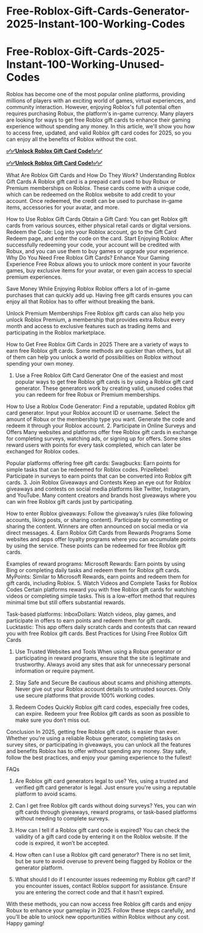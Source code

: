 # Free-Roblox-Gift-Cards-Generator-2025-Instant-100-Working-Codes
# Free-Roblox-Gift-Cards-2025-Instant-100-Working-Unused-Codes
Roblox has become one of the most popular online platforms, providing millions of players with an exciting world of games, virtual experiences, and community interaction. However, enjoying Roblox's full potential often requires purchasing Robux, the platform's in-game currency. Many players are looking for ways to get free Roblox gift cards to enhance their gaming experience without spending any money. In this article, we'll show you how to access free, updated, and valid Roblox gift card codes for 2025, so you can enjoy all the benefits of Roblox without the cost.

**[✅✅Unlock Roblox Gift Card Code!✅✅](https://groupzone.xyz/robux-generator/)**

**[✅✅Unlock Roblox Gift Card Code!✅✅](https://groupzone.xyz/robux-generator/)**

What Are Roblox Gift Cards and How Do They Work?
Understanding Roblox Gift Cards
A Roblox gift card is a prepaid card used to buy Robux or Premium memberships on Roblox. These cards come with a unique code, which can be redeemed on the Roblox website to add credit to your account. Once redeemed, the credit can be used to purchase in-game items, accessories for your avatar, and more.

How to Use Roblox Gift Cards
Obtain a Gift Card: You can get Roblox gift cards from various sources, either physical retail cards or digital versions.
Redeem the Code: Log into your Roblox account, go to the Gift Card Redeem page, and enter the code on the card.
Start Enjoying Roblox: After successfully redeeming your code, your account will be credited with Robux, and you can use them to buy games or upgrade your experience.
Why Do You Need Free Roblox Gift Cards?
Enhance Your Gaming Experience
Free Robux allows you to unlock more content in your favorite games, buy exclusive items for your avatar, or even gain access to special premium experiences.

Save Money While Enjoying Roblox
Roblox offers a lot of in-game purchases that can quickly add up. Having free gift cards ensures you can enjoy all that Roblox has to offer without breaking the bank.

Unlock Premium Memberships
Free Roblox gift cards can also help you unlock Roblox Premium, a membership that provides extra Robux every month and access to exclusive features such as trading items and participating in the Roblox marketplace.

How to Get Free Roblox Gift Cards in 2025
There are a variety of ways to earn free Roblox gift cards. Some methods are quicker than others, but all of them can help you unlock a world of possibilities on Roblox without spending your own money.

1. Use a Free Roblox Gift Card Generator
One of the easiest and most popular ways to get free Roblox gift cards is by using a Roblox gift card generator. These generators work by creating valid, unused codes that you can redeem for free Robux or Premium memberships.

How to Use a Roblox Code Generator:
Find a reputable, updated Roblox gift card generator.
Input your Roblox account ID or username.
Select the amount of Robux or the membership type you want.
Generate the code and redeem it through your Roblox account.
2. Participate in Online Surveys and Offers
Many websites and platforms offer free Roblox gift cards in exchange for completing surveys, watching ads, or signing up for offers. Some sites reward users with points for every task completed, which can later be exchanged for Roblox codes.

Popular platforms offering free gift cards:
Swagbucks: Earn points for simple tasks that can be redeemed for Roblox codes.
PrizeRebel: Participate in surveys to earn points that can be converted into Roblox gift cards.
3. Join Roblox Giveaways and Contests
Keep an eye out for Roblox giveaways and contests on social media platforms like Twitter, Instagram, and YouTube. Many content creators and brands host giveaways where you can win free Roblox gift cards just by participating.

How to enter Roblox giveaways:
Follow the giveaway’s rules (like following accounts, liking posts, or sharing content).
Participate by commenting or sharing the content.
Winners are often announced on social media or via direct messages.
4. Earn Roblox Gift Cards from Rewards Programs
Some websites and apps offer loyalty programs where you can accumulate points by using the service. These points can be redeemed for free Roblox gift cards.

Examples of reward programs:
Microsoft Rewards: Earn points by using Bing or completing daily tasks and redeem them for Roblox gift cards.
MyPoints: Similar to Microsoft Rewards, earn points and redeem them for gift cards, including Roblox.
5. Watch Videos and Complete Tasks for Roblox Codes
Certain platforms reward you with free Roblox gift cards for watching videos or completing simple tasks. This is a low-effort method that requires minimal time but still offers substantial rewards.

Task-based platforms:
InboxDollars: Watch videos, play games, and participate in offers to earn points and redeem them for gift cards.
Lucktastic: This app offers daily scratch cards and contests that can reward you with free Roblox gift cards.
Best Practices for Using Free Roblox Gift Cards
1. Use Trusted Websites and Tools
When using a Robux generator or participating in reward programs, ensure that the site is legitimate and trustworthy. Always avoid any sites that ask for unnecessary personal information or require payment.

2. Stay Safe and Secure
Be cautious about scams and phishing attempts. Never give out your Roblox account details to untrusted sources. Only use secure platforms that provide 100% working codes.

3. Redeem Codes Quickly
Roblox gift card codes, especially free codes, can expire. Redeem your free Roblox gift cards as soon as possible to make sure you don’t miss out.

Conclusion
In 2025, getting free Roblox gift cards is easier than ever. Whether you're using a reliable Robux generator, completing tasks on survey sites, or participating in giveaways, you can unlock all the features and benefits Roblox has to offer without spending any money. Stay safe, follow the best practices, and enjoy your gaming experience to the fullest!

FAQs
1. Are Roblox gift card generators legal to use? Yes, using a trusted and verified gift card generator is legal. Just ensure you're using a reputable platform to avoid scams.

2. Can I get free Roblox gift cards without doing surveys? Yes, you can win gift cards through giveaways, reward programs, or task-based platforms without needing to complete surveys.

3. How can I tell if a Roblox gift card code is expired? You can check the validity of a gift card code by entering it on the Roblox website. If the code is expired, it won’t be accepted.

4. How often can I use a Roblox gift card generator? There is no set limit, but be sure to avoid overuse to prevent being flagged by Roblox or the generator platform.

5. What should I do if I encounter issues redeeming my Roblox gift card? If you encounter issues, contact Roblox support for assistance. Ensure you are entering the correct code and that it hasn’t expired.

With these methods, you can now access free Roblox gift cards and enjoy Robux to enhance your gameplay in 2025. Follow these steps carefully, and you’ll be able to unlock new opportunities within Roblox without any cost. Happy gaming!







